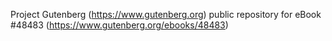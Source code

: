 Project Gutenberg (https://www.gutenberg.org) public repository for eBook #48483 (https://www.gutenberg.org/ebooks/48483)
